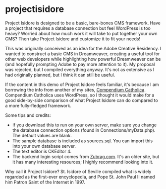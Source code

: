 # projectisidore
Project Isidore is designed to be a basic, bare-bones CMS framework. Have a project that requires a database connection but feel WordPress is too heavy? Worried about how much work it will take to put together your own CMS? Then take Project Isidore and customize it to fit your needs!

This was originally conceived as an idea for the Adobe Creative Residency. I wanted to construct a basic CMS in Dreamweaver, creating a useful tool for other web developers while highlighting how powerful Dreamweaver can be (and hopefully prompting Adobe to pay more attention to it). My proposal was rejected, but I compiled everything anyway. It's not as extensive as I had originally planned, but I think it can still be useful.

If the content in this demo of Project Isidore feels familiar, it's because I am borrowing the info from another of my sites, <a href="compcat.paulaluther.net" target="_blank">Compendium Catholica</a>. Compendium Catholica uses WordPress, so I thought it would make for a good side-by-side comparison of what Project Isidore can do compared to a more fully-fledged framework.

Some tips and credits:

<ul><li>If you download this to run on your own server, make sure you change the database connection options (found in Connections/myData.php). The default values are blank.</li>
<li>The sample database is included as sources.sql. You can import this into your own database server.</li>
  <li>The text editor is CKEditor 4.</li>
  <li>The backend login script comes from <a href="zubrag.com" target="_blank">Zubrag.com</a>. It's an older site, but it has many interesting resources; I highly recommend looking into it.</li></ul>


Why call it Project Isidore? St. Isidore of Seville compiled what is widely regarded as the first-ever encyclopedia, and Pope St. John Paul II named him Patron Saint of the Internet in 1997.
